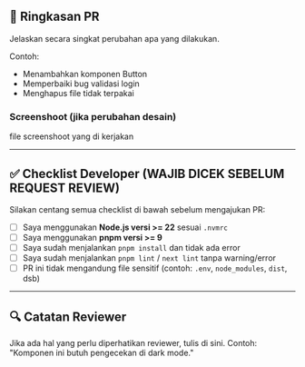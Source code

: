 ## 🧾 Ringkasan PR
Jelaskan secara singkat perubahan apa yang dilakukan.

Contoh:
- Menambahkan komponen Button
- Memperbaiki bug validasi login
- Menghapus file tidak terpakai


### Screenshoot (jika perubahan desain)
file screenshoot yang di kerjakan

---

## ✅ Checklist Developer (WAJIB DICEK SEBELUM REQUEST REVIEW)
Silakan centang semua checklist di bawah sebelum mengajukan PR:

- [ ] Saya menggunakan **Node.js versi >= 22** sesuai `.nvmrc`
- [ ] Saya menggunakan **pnpm versi >= 9**
- [ ] Saya sudah menjalankan `pnpm install` dan tidak ada error
- [ ] Saya sudah menjalankan `pnpm lint` / `next lint` tanpa warning/error
- [ ] PR ini tidak mengandung file sensitif (contoh: `.env`, `node_modules`, `dist`, dsb)

---

## 🔍 Catatan Reviewer
Jika ada hal yang perlu diperhatikan reviewer, tulis di sini.
Contoh: "Komponen ini butuh pengecekan di dark mode."
